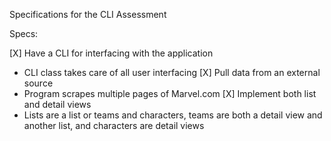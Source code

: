 Specifications for the CLI Assessment

Specs:

 [X] Have a CLI for interfacing with the application
 - CLI class takes care of all user interfacing
 [X] Pull data from an external source
 - Program scrapes multiple pages of Marvel.com
 [X] Implement both list and detail views
 - Lists are a list or teams and characters, teams are both
 a detail view and another list, and characters are detail views
